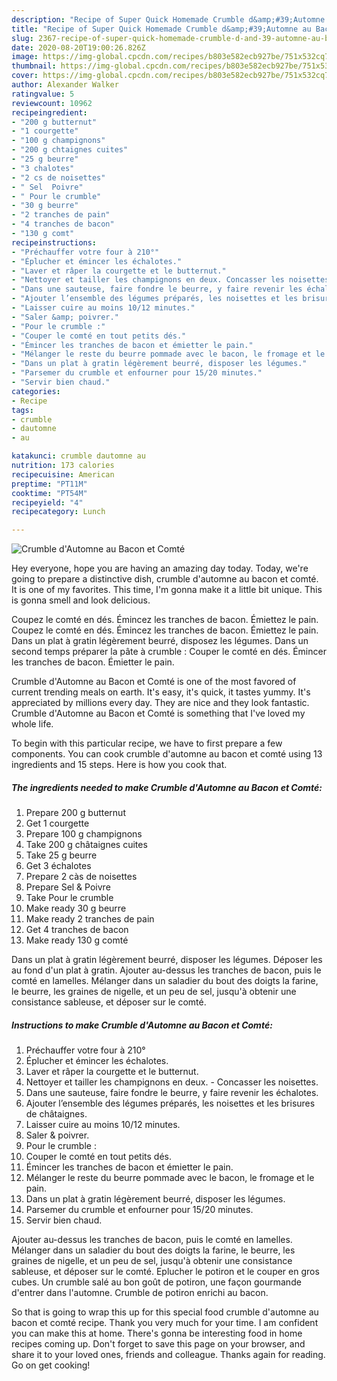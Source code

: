 ```yaml
---
description: "Recipe of Super Quick Homemade Crumble d&amp;#39;Automne au Bacon et Comté"
title: "Recipe of Super Quick Homemade Crumble d&amp;#39;Automne au Bacon et Comté"
slug: 2367-recipe-of-super-quick-homemade-crumble-d-and-39-automne-au-bacon-et-comte
date: 2020-08-20T19:00:26.826Z
image: https://img-global.cpcdn.com/recipes/b803e582ecb927be/751x532cq70/crumble-dautomne-au-bacon-et-comte-photo-principale-de-la-recette.jpg
thumbnail: https://img-global.cpcdn.com/recipes/b803e582ecb927be/751x532cq70/crumble-dautomne-au-bacon-et-comte-photo-principale-de-la-recette.jpg
cover: https://img-global.cpcdn.com/recipes/b803e582ecb927be/751x532cq70/crumble-dautomne-au-bacon-et-comte-photo-principale-de-la-recette.jpg
author: Alexander Walker
ratingvalue: 5
reviewcount: 10962
recipeingredient:
- "200 g butternut"
- "1 courgette"
- "100 g champignons"
- "200 g chtaignes cuites"
- "25 g beurre"
- "3 chalotes"
- "2 cs de noisettes"
- " Sel  Poivre"
- " Pour le crumble"
- "30 g beurre"
- "2 tranches de pain"
- "4 tranches de bacon"
- "130 g comt"
recipeinstructions:
- "Préchauffer votre four à 210°"
- "Éplucher et émincer les échalotes."
- "Laver et râper la courgette et le butternut."
- "Nettoyer et tailler les champignons en deux. Concasser les noisettes."
- "Dans une sauteuse, faire fondre le beurre, y faire revenir les échalotes."
- "Ajouter l’ensemble des légumes préparés, les noisettes et les brisures de châtaignes."
- "Laisser cuire au moins 10/12 minutes."
- "Saler &amp; poivrer."
- "Pour le crumble :"
- "Couper le comté en tout petits dés."
- "Émincer les tranches de bacon et émietter le pain."
- "Mélanger le reste du beurre pommade avec le bacon, le fromage et le pain."
- "Dans un plat à gratin légèrement beurré, disposer les légumes."
- "Parsemer du crumble et enfourner pour 15/20 minutes."
- "Servir bien chaud."
categories:
- Recipe
tags:
- crumble
- dautomne
- au

katakunci: crumble dautomne au 
nutrition: 173 calories
recipecuisine: American
preptime: "PT11M"
cooktime: "PT54M"
recipeyield: "4"
recipecategory: Lunch

---
```



![Crumble d&#39;Automne au Bacon et Comté](https://img-global.cpcdn.com/recipes/b803e582ecb927be/751x532cq70/crumble-dautomne-au-bacon-et-comte-photo-principale-de-la-recette.jpg)

Hey everyone, hope you are having an amazing day today. Today, we're going to prepare a distinctive dish, crumble d&#39;automne au bacon et comté. It is one of my favorites. This time, I'm gonna make it a little bit unique. This is gonna smell and look delicious.

Coupez le comté en dés. Émincez les tranches de bacon. Émiettez le pain. Coupez le comté en dés. Émincez les tranches de bacon. Émiettez le pain. Dans un plat à gratin légèrement beurré, disposez les légumes. Dans un second temps préparer la pâte à crumble : Couper le comté en dés. Émincer les tranches de bacon. Émietter le pain.

Crumble d&#39;Automne au Bacon et Comté is one of the most favored of current trending meals on earth. It's easy, it's quick, it tastes yummy. It's appreciated by millions every day. They are nice and they look fantastic. Crumble d&#39;Automne au Bacon et Comté is something that I've loved my whole life.


To begin with this particular recipe, we have to first prepare a few components. You can cook crumble d&#39;automne au bacon et comté using 13 ingredients and 15 steps. Here is how you cook that.

<!--inarticleads1-->

##### The ingredients needed to make Crumble d&#39;Automne au Bacon et Comté:

1. Prepare 200 g butternut
1. Get 1 courgette
1. Prepare 100 g champignons
1. Take 200 g châtaignes cuites
1. Take 25 g beurre
1. Get 3 échalotes
1. Prepare 2 càs de noisettes
1. Prepare  Sel &amp; Poivre
1. Take  Pour le crumble
1. Make ready 30 g beurre
1. Make ready 2 tranches de pain
1. Get 4 tranches de bacon
1. Make ready 130 g comté


Dans un plat à gratin légèrement beurré, disposer les légumes. Déposer les au fond d&#39;un plat à gratin. Ajouter au-dessus les tranches de bacon, puis le comté en lamelles. Mélanger dans un saladier du bout des doigts la farine, le beurre, les graines de nigelle, et un peu de sel, jusqu&#39;à obtenir une consistance sableuse, et déposer sur le comté. 

<!--inarticleads2-->

##### Instructions to make Crumble d&#39;Automne au Bacon et Comté:

1. Préchauffer votre four à 210°
1. Éplucher et émincer les échalotes.
1. Laver et râper la courgette et le butternut.
1. Nettoyer et tailler les champignons en deux. - Concasser les noisettes.
1. Dans une sauteuse, faire fondre le beurre, y faire revenir les échalotes.
1. Ajouter l’ensemble des légumes préparés, les noisettes et les brisures de châtaignes.
1. Laisser cuire au moins 10/12 minutes.
1. Saler &amp; poivrer.
1. Pour le crumble :
1. Couper le comté en tout petits dés.
1. Émincer les tranches de bacon et émietter le pain.
1. Mélanger le reste du beurre pommade avec le bacon, le fromage et le pain.
1. Dans un plat à gratin légèrement beurré, disposer les légumes.
1. Parsemer du crumble et enfourner pour 15/20 minutes.
1. Servir bien chaud.


Ajouter au-dessus les tranches de bacon, puis le comté en lamelles. Mélanger dans un saladier du bout des doigts la farine, le beurre, les graines de nigelle, et un peu de sel, jusqu&#39;à obtenir une consistance sableuse, et déposer sur le comté. Eplucher le potiron et le couper en gros cubes. Un crumble salé au bon goût de potiron, une façon gourmande d&#39;entrer dans l&#39;automne. Crumble de potiron enrichi au bacon. 

So that is going to wrap this up for this special food crumble d&#39;automne au bacon et comté recipe. Thank you very much for your time. I am confident you can make this at home. There's gonna be interesting food in home recipes coming up. Don't forget to save this page on your browser, and share it to your loved ones, friends and colleague. Thanks again for reading. Go on get cooking!
